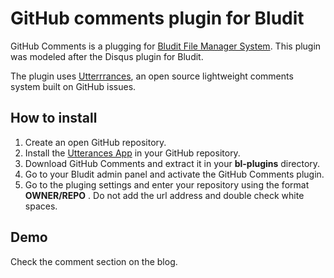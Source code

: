 # GitHub comments plugin for Bludit

GitHub Comments is a plugging for [Bludit File Manager System](https://www.bludit.com/). This plugin was modeled after the Disqus plugin for Bludit.

The plugin uses [Utterrrances](https://utteranc.es/), an open source lightweight comments system built on GitHub issues.

## How to install

1. Create an open GitHub repository.
2. Install the [Utterances App](https://github.com/apps/utterances) in your GitHub repository.
3. Download GitHub Comments and extract it in your **bl-plugins** directory.
4. Go to your Bludit admin panel and activate the GitHub Comments plugin.
5. Go to the pluging settings and enter your repository using the format  **OWNER/REPO** . Do not add the url address and double check white spaces.

## Demo

Check the comment section on the blog.
